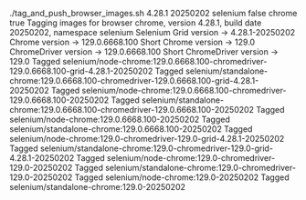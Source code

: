 ./tag_and_push_browser_images.sh 4.28.1 20250202 selenium false chrome true
Tagging images for browser chrome, version 4.28.1, build date 20250202, namespace selenium
Selenium Grid version -> 4.28.1-20250202
Chrome version -> 129.0.6668.100
Short Chrome version -> 129.0
ChromeDriver version -> 129.0.6668.100
Short ChromeDriver version -> 129.0
Tagged selenium/node-chrome:129.0.6668.100-chromedriver-129.0.6668.100-grid-4.28.1-20250202
Tagged selenium/standalone-chrome:129.0.6668.100-chromedriver-129.0.6668.100-grid-4.28.1-20250202
Tagged selenium/node-chrome:129.0.6668.100-chromedriver-129.0.6668.100-20250202
Tagged selenium/standalone-chrome:129.0.6668.100-chromedriver-129.0.6668.100-20250202
Tagged selenium/node-chrome:129.0.6668.100-20250202
Tagged selenium/standalone-chrome:129.0.6668.100-20250202
Tagged selenium/node-chrome:129.0-chromedriver-129.0-grid-4.28.1-20250202
Tagged selenium/standalone-chrome:129.0-chromedriver-129.0-grid-4.28.1-20250202
Tagged selenium/node-chrome:129.0-chromedriver-129.0-20250202
Tagged selenium/standalone-chrome:129.0-chromedriver-129.0-20250202
Tagged selenium/node-chrome:129.0-20250202
Tagged selenium/standalone-chrome:129.0-20250202
